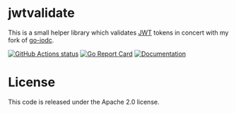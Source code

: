# jwtvalidate 

This is a small helper library which validates [JWT](https://jwt.io/) tokens in concert with my fork of [go-iodc](https://github.com/wolfeidau/go-oidc).

[![GitHub Actions status](https://github.com/wolfeidau/jwtvalidate/workflows/Go/badge.svg?branch=master)](https://github.com/wolfeidau/jwtvalidate/actions?query=workflow%3AGo)
[![Go Report Card](https://goreportcard.com/badge/github.com/wolfeidau/jwtvalidate)](https://goreportcard.com/report/github.com/wolfeidau/jwtvalidate)
[![Documentation](https://godoc.org/github.com/wolfeidau/jwtvalidate?status.svg)](https://godoc.org/github.com/wolfeidau/jwtvalidate)

# License

This code is released under the Apache 2.0 license.